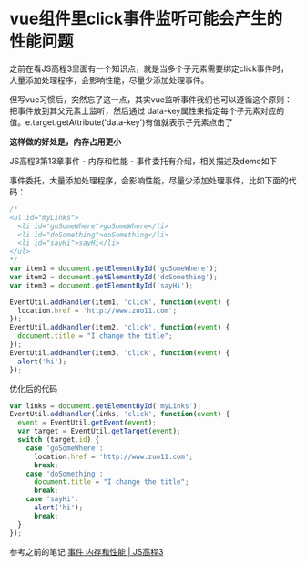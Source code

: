 
# vue组件里click事件监听可能会产生的性能问题

之前在看JS高程3里面有一个知识点，就是当多个子元素需要绑定click事件时，大量添加处理程序，会影响性能，尽量少添加处理事件。

但写vue习惯后，突然忘了这一点，其实vue监听事件我们也可以遵循这个原则：把事件放到其父元素上监听，然后通过 data-key属性来指定每个子元素对应的值。e.target.getAttribute('data-key')有值就表示子元素点击了

**这样做的好处是，内存占用更小**

JS高程3第13章事件 - 内存和性能 - 事件委托有介绍，相关描述及demo如下

事件委托，大量添加处理程序，会影响性能，尽量少添加处理事件，比如下面的代码：

```js
/*
<ul id="myLinks">
  <li id="goSomeWhere">goSomeWhere</li>
  <li id="doSomething">doSomething</li>
  <li id="sayHi">sayHi</li>
</ul>
*/
var item1 = document.getElementById('goSomeWhere');
var item2 = document.getElementById('doSomething');
var item3 = document.getElementById('sayHi');

EventUtil.addHandler(item1, 'click', function(event) {
  location.href = 'http://www.zuo11.com';
});
EventUtil.addHandler(item2, 'click', function(event) {
  document.title = "I change the title";
});
EventUtil.addHandler(item3, 'click', function(event) {
  alert('hi');
});
```
优化后的代码
```js
var links = document.getElementById('myLinks');
EventUtil.addHandler(links, 'click', function(event) {
  event = EventUtil.getEvent(event);
  var target = EventUtil.getTarget(event);
  switch (target.id) {
    case 'goSomeWhere':
      location.href = 'http://www.zuo11.com';
      break;
    case 'doSomething':
      document.title = "I change the title";
      break;
    case 'sayHi':
      alert('hi');
      break;
  }
});
```

参考之前的笔记 [事件 内存和性能 | JS高程3](https://www.yuque.com/guoqzuo/js_es6/elgng1#0ea56e91)
